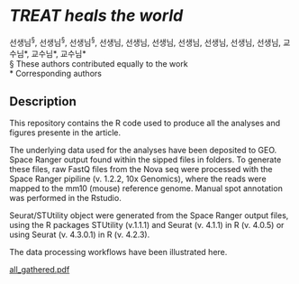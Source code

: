 # *TREAT heals the world*
선생님<sup>§</sup>, 선생님<sup>§</sup>, 선생님<sup>§</sup>, 선생님, 선생님, 선생님, 선생님, 선생님, 선생님, 선생님, 교수님\*, 교수님\*, 교수님\*<br>
§ These authors contributed equally to the work<br>
&ast; Corresponding authors


## Description
This repository contains the R code used to produce all the analyses and figures presente in the article.<br>

The underlying data used for the analyses have been deposited to GEO. Space Ranger output found within the sipped files in folders. To generate these files, raw FastQ files from the Nova seq were processed with the Space Ranger pipiline (v. 1.2.2, 10x Genomics), where the reads were mapped to the mm10 (mouse) reference genome. Manual spot annotation was performed in the Rstudio.<br>

Seurat/STUtility object were generated from the Space Ranger output files, using the R packages STUtility (v.1.1.1) and Seurat (v. 4.1.1) in R (v. 4.0.5) or using Seurat (v. 4.3.0.1) in R (v. 4.2.3).<br>

The data processing workflows have been illustrated here.<br>


[all_gathered.pdf](https://github.com/user-attachments/files/16406949/all_gathered.pdf)
